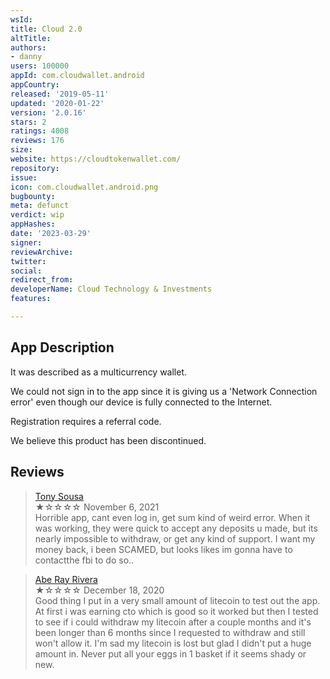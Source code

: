 ```yaml
---
wsId: 
title: Cloud 2.0
altTitle: 
authors:
- danny
users: 100000
appId: com.cloudwallet.android
appCountry: 
released: '2019-05-11'
updated: '2020-01-22'
version: '2.0.16'
stars: 2
ratings: 4008
reviews: 176
size: 
website: https://cloudtokenwallet.com/
repository: 
issue: 
icon: com.cloudwallet.android.png
bugbounty: 
meta: defunct
verdict: wip
appHashes: 
date: '2023-03-29'
signer: 
reviewArchive: 
twitter: 
social: 
redirect_from: 
developerName: Cloud Technology & Investments
features: 

---
```


## App Description

It was described as a multicurrency wallet.

We could not sign in to the app since it is giving us a 'Network Connection error' even though our device is fully connected to the Internet. 

Registration requires a referral code. 

We believe this product has been discontinued. 

## Reviews

> [Tony Sousa](https://play.google.com/store/apps/details?id=com.cloudwallet.android)<br>
  ★☆☆☆☆ November 6, 2021 <br>
  Horrible app, cant even log in, get sum kind of weird error. When it was working, they were quick to accept any deposits u made, but its nearly impossible to withdraw, or get any kind of support. I want my money back, i been SCAMED, but looks likes im gonna have to contactthe fbi to do so..
  
> [Abe Ray Rivera](https://play.google.com/store/apps/details?id=com.cloudwallet.android)<br>
  ★☆☆☆☆ December 18, 2020 <br>
  Good thing I put in a very small amount of litecoin to test out the app. At first i was earning cto which is good so it worked but then I tested to see if i could withdraw my litecoin after a couple months and it's been longer than 6 months since I requested to withdraw and still won't allow it. I'm sad my litecoin is lost but glad I didn't put a huge amount in. Never put all your eggs in 1 basket if it seems shady or new.


